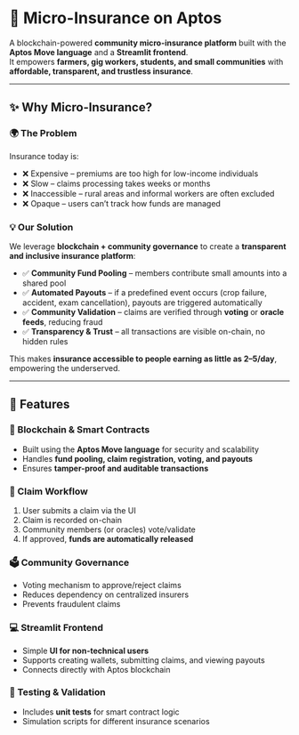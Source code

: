 # 🌱 Micro-Insurance on Aptos

A blockchain-powered **community micro-insurance platform** built with the **Aptos Move language** and a **Streamlit frontend**.  
It empowers **farmers, gig workers, students, and small communities** with **affordable, transparent, and trustless insurance**.

---

## ✨ Why Micro-Insurance?

### 🌍 The Problem
Insurance today is:
- ❌ Expensive – premiums are too high for low-income individuals  
- ❌ Slow – claims processing takes weeks or months  
- ❌ Inaccessible – rural areas and informal workers are often excluded  
- ❌ Opaque – users can’t track how funds are managed  

### 💡 Our Solution
We leverage **blockchain + community governance** to create a **transparent and inclusive insurance platform**:
- ✅ **Community Fund Pooling** – members contribute small amounts into a shared pool  
- ✅ **Automated Payouts** – if a predefined event occurs (crop failure, accident, exam cancellation), payouts are triggered automatically  
- ✅ **Community Validation** – claims are verified through **voting** or **oracle feeds**, reducing fraud  
- ✅ **Transparency & Trust** – all transactions are visible on-chain, no hidden rules  

This makes **insurance accessible to people earning as little as $2–$5/day**, empowering the underserved.

---

## 🚀 Features

### 🔗 Blockchain & Smart Contracts
- Built using the **Aptos Move language** for security and scalability  
- Handles **fund pooling, claim registration, voting, and payouts**  
- Ensures **tamper-proof and auditable transactions**  

### 🧾 Claim Workflow
1. User submits a claim via the UI  
2. Claim is recorded on-chain  
3. Community members (or oracles) vote/validate  
4. If approved, **funds are automatically released**  

### 🗳️ Community Governance
- Voting mechanism to approve/reject claims  
- Reduces dependency on centralized insurers  
- Prevents fraudulent claims  

### 💻 Streamlit Frontend
- Simple **UI for non-technical users**  
- Supports creating wallets, submitting claims, and viewing payouts  
- Connects directly with Aptos blockchain  

### 🧪 Testing & Validation
- Includes **unit tests** for smart contract logic  
- Simulation scripts for different insurance scenarios  


